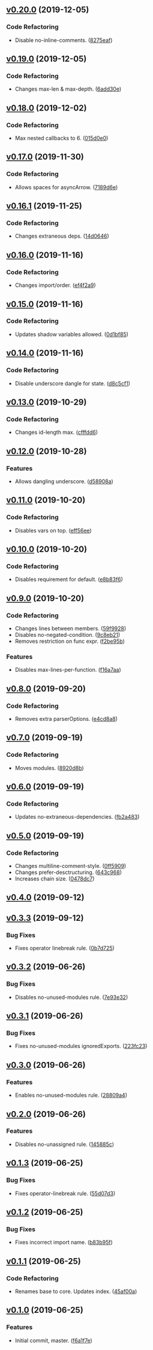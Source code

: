 <a name="v0.20.0"></a>
## [v0.20.0](https://github.com/alexseitsinger/eslint-config-base/compare/v0.19.0...v0.20.0) (2019-12-05)

### Code Refactoring
- Disable no-inline-comments. ([8275eaf](https://github.com/alexseitsinger/eslint-config-base/commit/8275eaf598f20a3f8cf826d643391360431feb38))


<a name="v0.19.0"></a>
## [v0.19.0](https://github.com/alexseitsinger/eslint-config-base/compare/v0.18.0...v0.19.0) (2019-12-05)

### Code Refactoring
- Changes max-len & max-depth. ([6add30e](https://github.com/alexseitsinger/eslint-config-base/commit/6add30ee9c6f81ab578668d68169edc78de8d17e))


<a name="v0.18.0"></a>
## [v0.18.0](https://github.com/alexseitsinger/eslint-config-base/compare/v0.17.0...v0.18.0) (2019-12-02)

### Code Refactoring
- Max nested callbacks to 6. ([015d0e0](https://github.com/alexseitsinger/eslint-config-base/commit/015d0e0a131d0263c7e63513f005b24172338b3e))


<a name="v0.17.0"></a>
## [v0.17.0](https://github.com/alexseitsinger/eslint-config-base/compare/v0.16.1...v0.17.0) (2019-11-30)

### Code Refactoring
- Allows spaces for asyncArrow. ([7189d6e](https://github.com/alexseitsinger/eslint-config-base/commit/7189d6e6e13f61259557d0e75fb9c5e7e1c77d26))


<a name="v0.16.1"></a>
## [v0.16.1](https://github.com/alexseitsinger/eslint-config-base/compare/v0.16.0...v0.16.1) (2019-11-25)

### Code Refactoring
- Changes extraneous deps. ([14d0646](https://github.com/alexseitsinger/eslint-config-base/commit/14d0646bd8b371d799970209af59ba326e007568))


<a name="v0.16.0"></a>
## [v0.16.0](https://github.com/alexseitsinger/eslint-config-base/compare/v0.15.0...v0.16.0) (2019-11-16)

### Code Refactoring
- Changes import/order. ([ef4f2a9](https://github.com/alexseitsinger/eslint-config-base/commit/ef4f2a9050351f2dd51985aa7b35143392966926))


<a name="v0.15.0"></a>
## [v0.15.0](https://github.com/alexseitsinger/eslint-config-base/compare/v0.14.0...v0.15.0) (2019-11-16)

### Code Refactoring
- Updates shadow variables allowed. ([0d1bf85](https://github.com/alexseitsinger/eslint-config-base/commit/0d1bf85747941246eb087fbd7553da3994e309c1))


<a name="v0.14.0"></a>
## [v0.14.0](https://github.com/alexseitsinger/eslint-config-base/compare/v0.13.0...v0.14.0) (2019-11-16)

### Code Refactoring
- Disable underscore dangle for state. ([d8c5cf1](https://github.com/alexseitsinger/eslint-config-base/commit/d8c5cf1131eaf78c16bc32b8354ea97ce40247c6))


<a name="v0.13.0"></a>
## [v0.13.0](https://github.com/alexseitsinger/eslint-config-base/compare/v0.12.0...v0.13.0) (2019-10-29)

### Code Refactoring
- Changes id-length max. ([cfffdd6](https://github.com/alexseitsinger/eslint-config-base/commit/cfffdd6f779673d50f2abc4c4133f98f34e72a80))


<a name="v0.12.0"></a>
## [v0.12.0](https://github.com/alexseitsinger/eslint-config-base/compare/v0.11.0...v0.12.0) (2019-10-28)

### Features
- Allows dangling underscore. ([d58908a](https://github.com/alexseitsinger/eslint-config-base/commit/d58908aa1a0a37ca4954b34dd2eb13b7feb3c186))


<a name="v0.11.0"></a>
## [v0.11.0](https://github.com/alexseitsinger/eslint-config-base/compare/v0.10.0...v0.11.0) (2019-10-20)

### Code Refactoring
- Disables vars on top. ([eff56ee](https://github.com/alexseitsinger/eslint-config-base/commit/eff56ee03edf300dbdefe9b5caf3763e3dbfa2dd))


<a name="v0.10.0"></a>
## [v0.10.0](https://github.com/alexseitsinger/eslint-config-base/compare/v0.9.0...v0.10.0) (2019-10-20)

### Code Refactoring
- Disables requirement for default. ([e8b83f6](https://github.com/alexseitsinger/eslint-config-base/commit/e8b83f6493ffd675e20489a8efcf6fa8bde7e55f))


<a name="v0.9.0"></a>
## [v0.9.0](https://github.com/alexseitsinger/eslint-config-base/compare/v0.8.0...v0.9.0) (2019-10-20)

### Code Refactoring
- Changes lines between members. ([59f9928](https://github.com/alexseitsinger/eslint-config-base/commit/59f992821000b09ba24959d4fd00f1a26deab2b8))
- Disables no-negated-condition. ([9c8eb21](https://github.com/alexseitsinger/eslint-config-base/commit/9c8eb21fb2d546a80af612bb7d126501cfbf09e5))
- Removes restriction on func expr. ([f2be95b](https://github.com/alexseitsinger/eslint-config-base/commit/f2be95b1f960844f658fb1fcf8d014e0f3596f6e))

### Features
- Disables max-lines-per-function. ([f16a7aa](https://github.com/alexseitsinger/eslint-config-base/commit/f16a7aa19fcc0b39d718c601ab45519ee947f718))


<a name="v0.8.0"></a>
## [v0.8.0](https://github.com/alexseitsinger/eslint-config-base/compare/v0.7.0...v0.8.0) (2019-09-20)

### Code Refactoring
- Removes extra parserOptions. ([e4cd8a8](https://github.com/alexseitsinger/eslint-config-base/commit/e4cd8a86b374f7ac8c79c9b928435a2ea179045d))


<a name="v0.7.0"></a>
## [v0.7.0](https://github.com/alexseitsinger/eslint-config-base/compare/v0.6.0...v0.7.0) (2019-09-19)

### Code Refactoring
- Moves modules. ([8920d8b](https://github.com/alexseitsinger/eslint-config-base/commit/8920d8be06f17c7ad7742129b3e7b65b998f5c0e))


<a name="v0.6.0"></a>
## [v0.6.0](https://github.com/alexseitsinger/eslint-config-base/compare/v0.5.0...v0.6.0) (2019-09-19)

### Code Refactoring
- Updates no-extraneous-dependencies. ([fb2a483](https://github.com/alexseitsinger/eslint-config-base/commit/fb2a483609a7289b89cce94f2dae5fa7c3474dc5))


<a name="v0.5.0"></a>
## [v0.5.0](https://github.com/alexseitsinger/eslint-config-base/compare/v0.4.0...v0.5.0) (2019-09-19)

### Code Refactoring
- Changes multiline-comment-style. ([0ff5909](https://github.com/alexseitsinger/eslint-config-base/commit/0ff590934d35548a13ad09ec9a9a1cc0c8d9a52c))
- Changes prefer-desctructuring. ([643c968](https://github.com/alexseitsinger/eslint-config-base/commit/643c968f90f6a7c7a6ee832af1e710a1699be527))
- Increases chain size. ([0478dc7](https://github.com/alexseitsinger/eslint-config-base/commit/0478dc74594c35ba1946bcbdd7c818d96c89a56a))


<a name="v0.4.0"></a>
## [v0.4.0](https://github.com/alexseitsinger/eslint-config-base/compare/v0.3.3...v0.4.0) (2019-09-12)


<a name="v0.3.3"></a>
## [v0.3.3](https://github.com/alexseitsinger/eslint-config-base/compare/v0.3.2...v0.3.3) (2019-09-12)

### Bug Fixes
- Fixes operator linebreak rule. ([0b7d725](https://github.com/alexseitsinger/eslint-config-base/commit/0b7d725e8b1c073bfe9039eac0c126c152dc944a))


<a name="v0.3.2"></a>
## [v0.3.2](https://github.com/alexseitsinger/eslint-config-base/compare/v0.3.1...v0.3.2) (2019-06-26)

### Bug Fixes
- Disables no-unused-modules rule. ([7e93e32](https://github.com/alexseitsinger/eslint-config-base/commit/7e93e326b8c9894efe9452696a2c4ae0c6a40330))


<a name="v0.3.1"></a>
## [v0.3.1](https://github.com/alexseitsinger/eslint-config-base/compare/v0.3.0...v0.3.1) (2019-06-26)

### Bug Fixes
- Fixes no-unused-modules ignoredExports. ([223fc23](https://github.com/alexseitsinger/eslint-config-base/commit/223fc23e5415391d6d032f1862194b20583ed2bf))


<a name="v0.3.0"></a>
## [v0.3.0](https://github.com/alexseitsinger/eslint-config-base/compare/v0.2.0...v0.3.0) (2019-06-26)

### Features
- Enables no-unused-modules rule. ([28809a4](https://github.com/alexseitsinger/eslint-config-base/commit/28809a4ca76ad5be2c60032079a92636f179188d))


<a name="v0.2.0"></a>
## [v0.2.0](https://github.com/alexseitsinger/eslint-config-base/compare/v0.1.3...v0.2.0) (2019-06-26)

### Features
- Disables no-unassigned rule. ([145885c](https://github.com/alexseitsinger/eslint-config-base/commit/145885cb81be8d0a254b6dc40fc6c6c7201e4d1e))


<a name="v0.1.3"></a>
## [v0.1.3](https://github.com/alexseitsinger/eslint-config-base/compare/v0.1.2...v0.1.3) (2019-06-25)

### Bug Fixes
- Fixes operator-linebreak rule. ([55d07d3](https://github.com/alexseitsinger/eslint-config-base/commit/55d07d340fbed47516af5a45285a30fdf5bb1cd6))


<a name="v0.1.2"></a>
## [v0.1.2](https://github.com/alexseitsinger/eslint-config-base/compare/v0.1.1...v0.1.2) (2019-06-25)

### Bug Fixes
- Fixes incorrect import name. ([b83b95f](https://github.com/alexseitsinger/eslint-config-base/commit/b83b95f0f7d46c5ab43f7b6d497aaf7aad88e74e))


<a name="v0.1.1"></a>
## [v0.1.1](https://github.com/alexseitsinger/eslint-config-base/compare/v0.1.0...v0.1.1) (2019-06-25)

### Code Refactoring
- Renames base to core. Updates index. ([45af00a](https://github.com/alexseitsinger/eslint-config-base/commit/45af00af5adf8cc1538c29152c77f4b681b81550))


<a name="v0.1.0"></a>
## [v0.1.0](https://github.com/alexseitsinger/eslint-config-base/compare/f6a1f7e971d4455ec53168a19c075b94fe2ca90c...v0.1.0) (2019-06-25)

### Features
- Initial commit, master. ([f6a1f7e](https://github.com/alexseitsinger/eslint-config-base/commit/f6a1f7e971d4455ec53168a19c075b94fe2ca90c))


